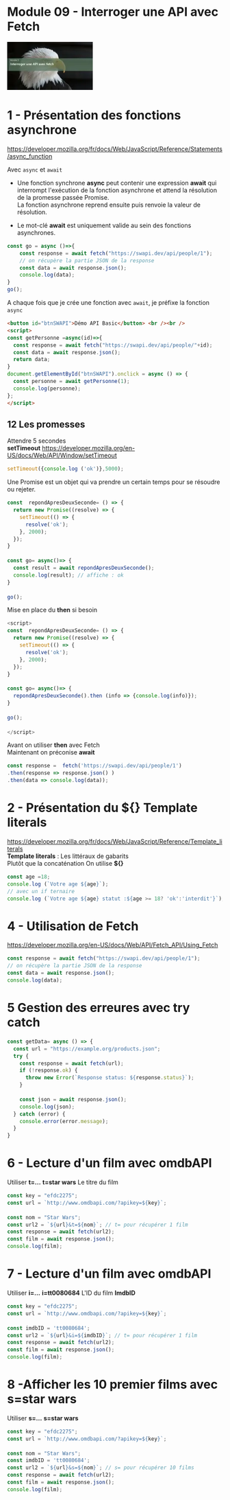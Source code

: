 # Module 09 - Interroger une API avec Fetch
![alt text](m9.webp)

# 1 - Présentation des fonctions asynchrone
https://developer.mozilla.org/fr/docs/Web/JavaScript/Reference/Statements/async_function  
  
Avec <code>async</code> et <code>await</code>  
- Une fonction synchrone **async** peut contenir une expression **await** qui interrompt l'exécution de la fonction asynchrone et attend la résolution de la promesse passée Promise.  
La fonction asynchrone reprend ensuite puis renvoie la valeur de résolution.
  
- Le mot-clé **await** est uniquement valide au sein des fonctions asynchrones.  

```js
const go = async ()=>{
    const response = await fetch("https://swapi.dev/api/people/1");
    // on récupère la partie JSON de la response
    const data = await response.json(); 
    console.log(data);
}
go();
```
A chaque fois que je crée une fonction avec <code>await</code>, je préfixe la fonction <code>async</code>
```html
<button id="btnSWAPI">Démo API Basic</button> <br /><br />
<script>
const getPersonne =async(id)=>{
  const response = await fetch("https://swapi.dev/api/people/"+id);
  const data = await response.json();
  return data;
}
document.getElementById("btnSWAPI").onclick = async () => {
  const personne = await getPersonne(1);
  console.log(personne);
};
</script>
```

## 12 Les promesses
Attendre  5 secondes  
**setTimeout** https://developer.mozilla.org/en-US/docs/Web/API/Window/setTimeout
```js
setTimeout({console.log ('ok')},5000);
```
  
Une Promise est un objet qui va prendre un certain temps pour se résoudre ou rejeter.
```js
const  repondApresDeuxSeconde= () => {
  return new Promise((resolve) => {
    setTimeout(() => {
      resolve('ok');
    }, 2000);
  });
}

const go= async()=> {
  const result = await repondApresDeuxSeconde();
  console.log(result); // affiche : ok
}

go();
```
Mise en place du **then** si besoin
```js
<script>
const  repondApresDeuxSeconde= () => {
  return new Promise((resolve) => {
    setTimeout(() => {
      resolve('ok');
    }, 2000);
  });
}

const go= async()=> {
  repondApresDeuxSeconde().then (info => {console.log(info)});
}

go();

</script>
```

Avant on utiliser **then** avec Fetch  
Maintenant on préconise **await**
```js
const response =  fetch('https://swapi.dev/api/people/1')
.then(response => response.json() )
.then(data => console.log(data));
```
# 2 - Présentation du ${} Template literals 
https://developer.mozilla.org/fr/docs/Web/JavaScript/Reference/Template_literals  
**Template literals** : Les littéraux de gabarits  
Plutôt que la concaténation 
On utilise **${}**
```js
const age =18;
console.log (`Votre age ${age}`);
// avec un if ternaire
console.log (`Votre age ${age} statut :${age >= 18? 'ok':'interdit'}`);
```

# 4 - Utilisation de Fetch
https://developer.mozilla.org/en-US/docs/Web/API/Fetch_API/Using_Fetch
```js
const response = await fetch("https://swapi.dev/api/people/1");
// on récupère la partie JSON de la response
const data = await response.json(); 
console.log(data);
```

# 5 Gestion des erreures avec try catch
```js
const getData= async () => {
  const url = "https://example.org/products.json";
  try {
    const response = await fetch(url);
    if (!response.ok) {
      throw new Error(`Response status: ${response.status}`);
    }

    const json = await response.json();
    console.log(json);
  } catch (error) {
    console.error(error.message);
  }
}
```

# 6 - Lecture d'un film avec omdbAPI
Utiliser **t=...** **t=star wars** Le titre du film
```js
const key = "efdc2275";
const url = `http://www.omdbapi.com/?apikey=${key}`;
 
const nom = "Star Wars";
const url2 = `${url}&t=${nom}`; // t= pour récupérer 1 film
const response = await fetch(url2);
const film = await response.json();
console.log(film);
```  

# 7 - Lecture d'un film avec omdbAPI
Utiliser **i=...** **i=tt0080684** L'ID du film **ImdbID**
```js
const key = "efdc2275";
const url = `http://www.omdbapi.com/?apikey=${key}`;
 
const imdbID = 'tt0080684';
const url2 = `${url}&i=${imdbID}`; // t= pour récupérer 1 film
const response = await fetch(url2);
const film = await response.json();
console.log(film);
```  

# 8 -Afficher les 10 premier films avec  s=star wars
Utiliser **s=...** **s=star wars**
```js
const key = "efdc2275";
const url = `http://www.omdbapi.com/?apikey=${key}`;

const nom = "Star Wars";
const imdbID = 'tt0080684';
const url2 = `${url}&s=${nom}`; // s= pour récupérer 10 films
const response = await fetch(url2);
const film = await response.json();
console.log(film);
```  
